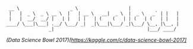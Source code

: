 ```

 __ \                   _ \                   |                  
 |   |  _ \  _ \ __ \  |   | __ \   __|  _ \  |  _ \   _` | |   |
 |   |  __/  __/ |   | |   | |   | (    (   | | (   | (   | |   |
____/ \___|\___| .__/ \___/ _|  _|\___|\___/ _|\___/ \__, |\__, |
                _|                                   |___/ ____/ 
```
_(Data Science Bowl 2017)[https://kaggle.com/c/data-science-bowl-2017]_

